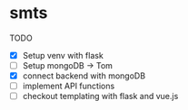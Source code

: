 # smts
TODO

- [x] Setup venv with flask
- [ ] Setup mongoDB -> Tom
- [x] connect backend with mongoDB
- [ ] implement API functions
- [ ] checkout templating with flask and vue.js
